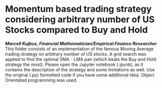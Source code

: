 ﻿# Momentum based trading strategy considering arbitrary number of US Stocks compared to Buy and Hold
*__Marcell Kujbus, Financial Mathematician/Empirical Finance Researcher__*
This folder consists of an implementation of the famous Moving Average trading strategy on arbitrary number of US stocks. A grid search was applied to find the optimal SMA - LMA pair (which 
beats the Buy and Hold strategy the most). Please open the Jupyter notebook (.ipynb), as it contains the description of the strategy and some limitations as well.
Use the original (.py) formatted code if you have some additional idea.
Object Orientated programming was used.
